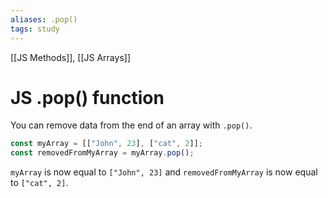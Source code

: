```yaml
---
aliases: .pop()
tags: study
---
```

[[JS Methods]], [[JS Arrays]]
# JS .pop() function

You can remove data from the end of an array with `.pop()`.

```javascript
const myArray = [["John", 23], ["cat", 2]];
const removedFromMyArray = myArray.pop();
```

`myArray` is now equal to `["John", 23]` and `removedFromMyArray` is now equal to `["cat", 2]`.